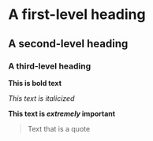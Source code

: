 # A first-level heading
## A second-level heading
### A third-level heading
**This is bold text**

_This text is italicized_

**This text is _extremely_ important**


> Text that is a quote

